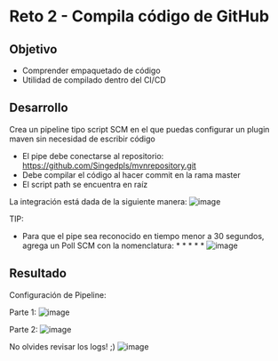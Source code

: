 # Reto 2 - Compila código de GitHub

## Objetivo

* Comprender empaquetado de código
* Utilidad de compilado dentro del CI/CD

## Desarrollo

Crea un pipeline tipo script SCM en el que puedas configurar un plugin maven sin necesidad de escribir código

* El pipe debe conectarse al repositorio: https://github.com/Singedpls/mvnrepository.git
* Debe compilar el código al hacer commit en la rama master
* El script path se encuentra en raíz

La integración está dada de la siguiente manera: 
![image](https://user-images.githubusercontent.com/59855822/157607354-95132396-77d2-49a0-9649-896a98db8afb.png)

TIP:
* Para que el pipe sea reconocido en tiempo menor a 30 segundos, agrega un Poll SCM con la nomenclatura: * * * * * 
![image](https://user-images.githubusercontent.com/59855822/157607891-14cf19aa-9165-4acd-b611-a7d011b73f26.png)


## Resultado

Configuración de Pipeline: 

Parte 1:
![image](https://user-images.githubusercontent.com/59855822/157607488-4f095394-2f9c-4711-a588-c2c6f3302a6f.png)

Parte 2:
![image](https://user-images.githubusercontent.com/59855822/157607575-cfdabf90-c4b8-4f08-9370-87a1425789c9.png)


No olvides revisar los logs! ;)
![image](https://user-images.githubusercontent.com/59855822/157608082-7a0a2801-2849-4f55-9c72-e01512c1ea65.png)

